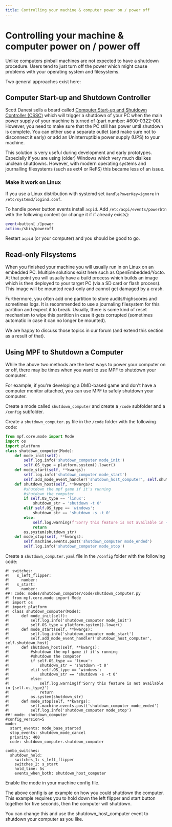 ```yaml
---
title: Controlling your machine & computer power on / power off
---
```


# Controlling your machine & computer power on / power off


Unlike computers pinball machines are not expected to have a shutdown
procedure. Users tend to just turn off the power which might cause
problems with your operating system and filesystems.

Two general approaches exist here:

## Computer Start-up and Shutdown Controller

Scott Danesi sells a board called [Computer Start-up and Shutdown
Controller (CSSC)](http://www.danesidesigns.com/products/cssc/) which
will trigger a shutdown of your PC when the main power supply of your
machine is turned of (part number: #600-0322-00). However, you need to
make sure that the PC still has power until shutdown is complete. You
can either use a separate outlet (and make sure not to disconnect it
early) or add an Uninterruptible power supply (UPS) to your machine.

This solution is very useful during development and early prototypes.
Especially if you are using (older) Windows which very much dislikes
unclean shutdowns. However, with modern operating systems and
journalling filesystems (such as ext4 or ReFS) this became less of an
issue.

### Make it work on Linux

If you use a Linux distribution with systemd set `HandlePowerKey=ignore`
in `/etc/systemd/logind.conf`.

To handle power button events install `acpid`. Add
`/etc/acpi/events/powerbtn` with the following content (or change it if
if already exists):

``` bash
event=button[ /]power
action=/sbin/poweroff
```

Restart `acpid` (or your computer) and you should be good to go.

## Read-only Filsystems

When you finished your machine you will usually run in on Linux on an
embedded PC. Multiple solutions exist here such as OpenEmbedded/Yocto.
At that point you will usually have a build process which builds an
image which is then deployed to your target PC (via a SD card or flash
process). This image will be mounted read-only and cannot get damaged by
a crash.

Furthermore, you often add one partition to store audits/highscores and
sometimes logs. It is recommended to use a journaling filesystem for
this partition and expect it to break. Usually, there is some kind of
reset mechanism to wipe this partition in case it gets corrupted
(sometimes automatic in case it can no longer be mounted).

We are happy to discuss those topics in our forum (and extend this
section as a result of that).

## Using MPF to Shutdown a Computer

While the above two methods are the best ways to power your computer on
or off, there may be times when you want to use MPF to shutdown your
computer.

For example, if you're developing a DMD-based game and don't have a
computer monitor attached, you can use MPF to safely shutdown your
computer.

Create a mode called `shutdown_computer` and create a `/code` subfolder
and a `/config` subfolder.

Create a `shutdown_computer.py` file in the `/code` folder with the
following code:

``` python
from mpf.core.mode import Mode
import os
import platform
class shutdown_computer(Mode):
    def mode_init(self):
        self.log.info('shutdown_computer mode_init')
        self.OS_type = platform.system().lower()
    def mode_start(self, **kwargs):
        self.log.info('shutdown_computer mode_start')
        self.add_mode_event_handler('shutdown_host_computer', self.shutdown_host)
    def shutdown_host(self, **kwargs):
        #shutdown the mpf game if it's running
        #shutdown the computer
        if self.OS_type == 'linux':
            shutdown_str = 'shutdown -t 0'
        elif self.OS_type == 'windows':
            shutdown_str == 'shutdown -s -t 0'
        else:
            self.log.warning(f'Sorry this feature is not available in {self.os_type}')
            return
        os.system(shutdown_str)
    def mode_stop(self, **kwargs):
        self.machine.events.post('shutdown_computer mode_ended')
        self.log.info('shutdown_computer mode_stop')
```

Create a `shutdown_computer.yaml` file in the `/config` folder with the
following code:

``` mpf-config
#! switches:
#!   s_left_flipper:
#!     number:
#!   s_start:
#!     number:
##! code: modes/shutdown_computer/code/shutdown_computer.py
#! from mpf.core.mode import Mode
#! import os
#! import platform
#! class shutdown_computer(Mode):
#!     def mode_init(self):
#!         self.log.info('shutdown_computer mode_init')
#!         self.OS_type = platform.system().lower()
#!     def mode_start(self, **kwargs):
#!         self.log.info('shutdown_computer mode_start')
#!         self.add_mode_event_handler('shutdown_host_computer', self.shutdown_host)
#!     def shutdown_host(self, **kwargs):
#!         #shutdown the mpf game if it's running
#!         #shutdown the computer
#!         if self.OS_type == 'linux':
#!             shutdown_str = 'shutdown -t 0'
#!         elif self.OS_type == 'windows':
#!             shutdown_str == 'shutdown -s -t 0'
#!         else:
#!             self.log.warning(f'Sorry this feature is not available in {self.os_type}')
#!             return
#!         os.system(shutdown_str)
#!     def mode_stop(self, **kwargs):
#!         self.machine.events.post('shutdown_computer mode_ended')
#!         self.log.info('shutdown_computer mode_stop')
##! mode: shutdown_computer
#config_version=5
mode:
  start_events: mode_base_started
  stop_events: shutdown_mode_cancel
  priority: 400
  code: shutdown_computer.shutdown_computer

combo_switches:
  shutdown_hold:
    switches_1: s_left_flipper
    switches_2: s_start
    hold_time: 5s
    events_when_both: shutdown_host_computer
```

Enable the mode in your machine config file.

The above config is an example on how you could shutdown the computer.
This example requires you to hold down the left flipper and start button
together for five seconds, then the computer will shutdown.

You can change this and use the shutdown_host_computer event to shutdown
your computer as you like.
